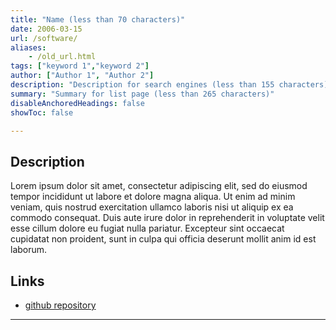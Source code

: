 ```yaml
---
title: "Name (less than 70 characters)" 
date: 2006-03-15
url: /software/
aliases:
    - /old_url.html
tags: ["keyword 1","keyword 2"]
author: ["Author 1", "Author 2"]
description: "Description for search engines (less than 155 characters)" 
summary: "Summary for list page (less than 265 characters)"
disableAnchoredHeadings: false
showToc: false

---
```


## Description

Lorem ipsum dolor sit amet, consectetur adipiscing elit, sed do eiusmod tempor incididunt ut labore et dolore magna aliqua. Ut enim ad minim veniam, quis nostrud exercitation ullamco laboris nisi ut aliquip ex ea commodo consequat. Duis aute irure dolor in reprehenderit in voluptate velit esse cillum dolore eu fugiat nulla pariatur. Excepteur sint occaecat cupidatat non proident, sunt in culpa qui officia deserunt mollit anim id est laborum.

## Links

- [github repository](https://github.com/myrepo)

---